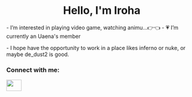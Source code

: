 <h1 align="center">Hello, I'm Iroha</h1>
 - I’m interested in playing video game, watching animu...👉👈 
 - 💗 I’m currently an Uaena's member
<p> - I hope have the opportunity to work in a place likes inferno or nuke, or maybe de_dust2 is good.</p>

<h3 align="left">Connect with me:</h3>
<p align="left">
<a href="https://www.facebook.com/iHana.Iroha/" target="blank"><img align="center" src="https://raw.githubusercontent.com/rahuldkjain/github-profile-readme-generator/master/src/images/icons/Social/facebook.svg" alt="" height="30" width="40" /></a>
</p>
